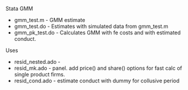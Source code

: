 Stata GMM

- gmm_test.m - GMM estimate
- gmm_test.do - Estimates with simulated data from gmm_test.m
- gmm_pk_test.do - Calculates GMM with fe costs and with estimated conduct.

Uses

- resid_nested.ado -
- resid_mk.ado - panel. add price() and share() options for fast calc of single product firms.
- resid_cond.ado - estimate conduct with dummy for collusive period

